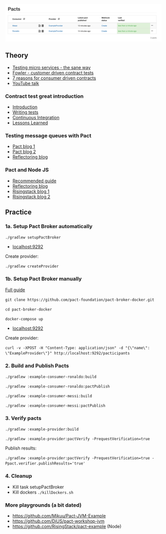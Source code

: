 ![alt text](screenshots/pactbroker.png)

## Theory
- [Testing micro services - the sane way](https://medium.com/@copyconstruct/testing-microservices-the-sane-way-9bb31d158c16)
- [Fowler - customer driven contract tests](https://martinfowler.com/articles/consumerDrivenContracts.html)
- [7 reasons for consumer driven contracts](https://reflectoring.io/7-reasons-for-consumer-driven-contracts/)
- [YouTube talk](https://www.youtube.com/watch?v=nQ0UGY2-YYI)

### Contract test great introduction
- [Introduction](https://kreuzwerker.de/post/introduction-to-consumer-driven-contract-testing)
- [Writing tests](https://kreuzwerker.de/post/writing-contract-tests-with-pact-in-spring-boot)
- [Continuous Integration](https://kreuzwerker.de/post/integrating-contract-tests-into-build-pipelines-with-pact-broker-and)
- [Lessons Learned](https://kreuzwerker.de/post/contract-tests-lessons-learned)

### Testing message queues with Pact

- [Pact blog 1](https://dius.com.au/2017/09/22/contract-testing-serverless-and-asynchronous-applications/)
- [Pact blog 2](https://dius.com.au/2018/10/01/contract-testing-serverless-and-asynchronous-applications---part-2/)
- [Reflectoring blog](https://reflectoring.io/cdc-pact-messages/)

### Pact and Node JS
- [Recommended guide](https://medium.com/@liran.tal/a-comprehensive-guide-to-contract-testing-apis-in-a-service-oriented-architecture-5695ccf9ac5a)
- [Reflectoring blog](https://reflectoring.io/pact-node-provider/)
- [Risingstack blog 1](https://blog.risingstack.com/consumer-driven-contract-testing-with-pact/)
- [Risingstack blog 2](https://blog.risingstack.com/advanced-contract-testing-pact-verification-with-pattern-matching/)

## Practice

### 1a. Setup Pact Broker automatically

`./gradlew setupPactBroker`

- [localhost:9292](http://localhost:9292)

Create provider:

`./gradlew createProvider`

### 1b. Setup Pact Broker manually
[Full guide](https://github.com/pact-foundation/pact-broker-docker)

`git clone https://github.com/pact-foundation/pact-broker-docker.git`

`cd pact-broker-docker`

`docker-compose up`

- [localhost:9292](http://localhost:9292)

Create provider:

`curl -v -XPOST -H "Content-Type: application/json" -d "{\"name\": \"ExampleProvider\"}" http://localhost:9292/pacticipants`

### 2. Build and Publish Pacts
`./gradlew :example-consumer-ronaldo:build`

`./gradlew :example-consumer-ronaldo:pactPublish`

`./gradlew :example-consumer-messi:build`

`./gradlew :example-consumer-messi:pactPublish`

### 3. Verify pacts
`./gradlew :example-provider:build`

`./gradlew :example-provider:pactVerify -PrequestVerification=true`

Publish results:

`./gradlew :example-provider:pactVerify -PrequestVerification=true -Ppact.verifier.publishResults='true'`

### 4. Cleanup

- Kill task setupPactBroker
- Kill dockers `./killDockers.sh`

### More playgrounds (a bit dated)
- https://github.com/Mikuu/Pact-JVM-Example
- https://github.com/DiUS/pact-workshop-jvm
- https://github.com/RisingStack/pact-example (Node)
